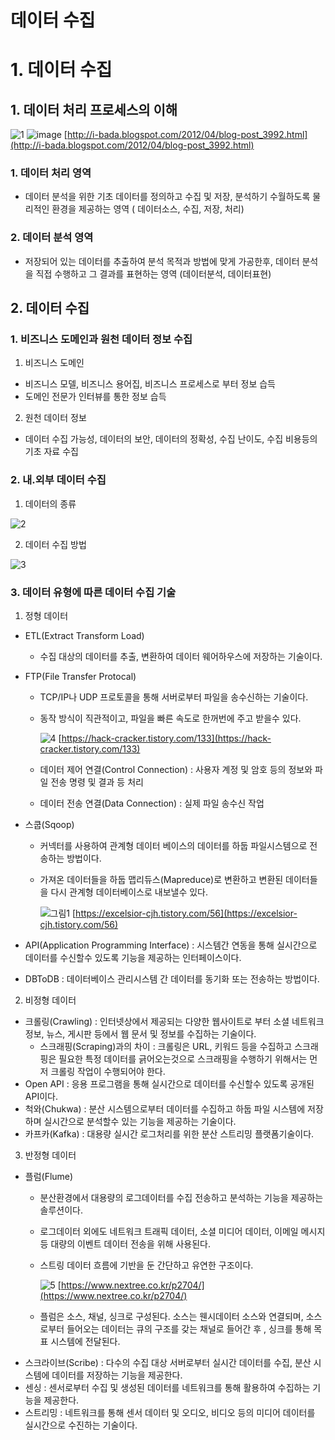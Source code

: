 # 데이터 수집

# 1. 데이터 수집

## 1. 데이터 처리 프로세스의 이해


![1](https://user-images.githubusercontent.com/97429679/163860108-50f5ff07-0d11-4ace-8f59-19b14818db37.jpg)
![image](https://user-images.githubusercontent.com/97429679/163860253-d84b6265-7c20-4293-baaf-6e4c7e3f2981.png)
[http://i-bada.blogspot.com/2012/04/blog-post_3992.html](http://i-bada.blogspot.com/2012/04/blog-post_3992.html)

### 1. 데이터 처리 영역

- 데이터 분석을 위한 기초 데이터를 정의하고 수집 및 저장, 분석하기 수월하도록 물리적인 환경을 제공하는 영역 ( 데이터소스, 수집, 저장, 처리)

### 2. 데이터 분석 영역

- 저장되어 있는 데이터를 추출하여 분석 목적과 방법에 맞게 가공한후, 데이터 분석을 직접 수행하고 그 결과를 표현하는 영역 (데이터분석, 데이터표현)

## 2. 데이터 수집

### 1. 비즈니스 도메인과 원천 데이터 정보 수집

1) 비즈니스 도메인

- 비즈니스 모델, 비즈니스 용어집, 비즈니스 프로세스로 부터 정보 습득
- 도메인 전문가 인터뷰를 통한 정보 습득

2) 원천 데이터 정보

- 데이터 수집 가능성, 데이터의 보안, 데이터의 정확성, 수집 난이도, 수집 비용등의 기초 자료 수집

### 2. 내.외부 데이터 수집

1) 데이터의 종류

![2](https://user-images.githubusercontent.com/97429679/163860114-55f95270-736a-4ef2-b84f-0d99b16580ee.jpg)

2) 데이터 수집 방법

![3](https://user-images.githubusercontent.com/97429679/163860128-236ebf13-a2cf-4282-98b0-79252052a107.jpg)

### 3. 데이터 유형에 따른 데이터 수집 기술

1) 정형 데이터

- ETL(Extract Transform Load)
    - 수집 대상의 데이터를 추출, 변환하여 데이터 웨어하우스에 저장하는 기술이다.
- FTP(File Transfer Protocal)
    - TCP/IP나 UDP 프로토콜을 통해 서버로부터 파일을 송수신하는 기술이다.
    - 동작 방식이 직관적이고, 파일을 빠른 속도로 한꺼번에 주고 받을수 있다.
        

        ![4](https://user-images.githubusercontent.com/97429679/163860139-64aca170-1dbf-4838-8876-79e7916ddbf6.jpg)
        [https://hack-cracker.tistory.com/133](https://hack-cracker.tistory.com/133)
        
    - 데이터 제어 연결(Control Connection) :  사용자 계정 및 암호 등의 정보와 파일 전송 명령 및 결과 등 처리
    - 데이터 전송 연결(Data Connection) : 실제 파일 송수신 작업
- 스쿱(Sqoop)
    - 커넥터를 사용하여 관계형 데이터 베이스의 데이터를 하둡 파일시스템으로 전송하는 방법이다.
    - 가져온 데이터들을 하둡 맵리듀스(Mapreduce)로 변환하고 변환된 데이터들을 다시 관계형 데이터베이스로 내보낼수 있다.
        

        ![그림1](https://user-images.githubusercontent.com/97429679/163860152-162719a7-bbb7-4a95-8cb2-a2df525433d4.png)
        [https://excelsior-cjh.tistory.com/56](https://excelsior-cjh.tistory.com/56)
        
- API(Application Programming Interface) : 시스템간 연동을 통해 실시간으로 데이터를 수신할수 있도록 기능을 제공하는 인터페이스이다.
- DBToDB : 데이터베이스 관리시스템 간 데이터를 동기화 또는 전송하는 방법이다.

2) 비정형 데이터

- 크롤링(Crawling) : 인터넷상에서 제공되는 다양한 웹사이트로 부터 소셜 네트워크 정보, 뉴스, 게시판 등에서 웹 문서 및 정보를 수집하는 기술이다.
    - 스크래핑(Scraping)과의 차이 : 크롤링은 URL, 키워드 등을 수집하고 스크래핑은 필요한 특정 데이터를 긁어오는것으로 스크래핑을 수행하기 위해서는 먼저 크롤링 작업이 수행되어야 한다.
- Open API : 응용 프로그램을 통해 실시간으로 데이터를 수신할수 있도록 공개된 API이다.
- 척와(Chukwa) : 분산 시스템으로부터 데이터를 수집하고 하둡 파일 시스템에 저장하며 실시간으로 분석할수 있는 기능을 제공하는 기술이다.
- 카프카(Kafka) :  대용량 실시간 로그처리를 위한 분산 스트리밍 플랫폼기술이다.

3) 반정형 데이터

- 플럼(Flume)
    - 분산환경에서 대용량의 로그데이터를 수집 전송하고 분석하는 기능을 제공하는 솔루션이다.
    - 로그데이터 외에도 네트워크 트래픽 데이터, 소셜 미디어 데이터, 이메일 메시지등 대량의 이벤트 데이터 전송을 위해 사용된다.
    - 스트링 데이터 흐름에 기반을 둔 간단하고 유연한 구조이다.
        

        ![5](https://user-images.githubusercontent.com/97429679/163860164-827ab46c-f433-4812-95a6-4fa64b8f0983.jpg)
        [https://www.nextree.co.kr/p2704/](https://www.nextree.co.kr/p2704/)
        
    - 플럼은 소스, 채널, 싱크로 구성된다. 소스는 웬시데이터 소스와 연결되며, 소스로부터 들어오는 데이터는 큐의 구조를 갖는 채널로 들어간 후 , 싱크를 통해 목표 시스템에 전달된다.
- 스크라이브(Scribe) : 다수의 수집 대상 서버로부터 실시간 데이터를 수집, 분산 시스템에 데이터를 저장하는 기능을 제공한다.
- 센싱 : 센서로부터 수집 및 생성된 데이터를 네트워크를 통해 활용하여 수집하는 기능을 제공한다.
- 스트리밍 : 네트워크를 통해 센서 데이터 및 오디오, 비디오 등의 미디어 데이터를 실시간으로 수진하는 기술이다.
